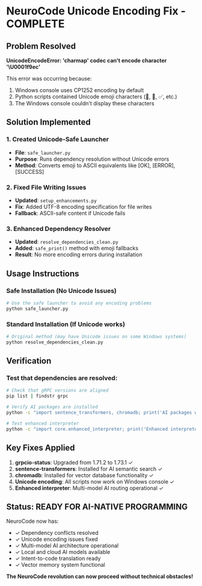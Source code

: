 # NeuroCode Unicode Encoding Fix - COMPLETE

## Problem Resolved
**UnicodeEncodeError: 'charmap' codec can't encode character '\U0001f9ec'**

This error was occurring because:
1. Windows console uses CP1252 encoding by default
2. Python scripts contained Unicode emoji characters (🧬, 🚀, ✅, etc.)
3. The Windows console couldn't display these characters

## Solution Implemented

### 1. Created Unicode-Safe Launcher
- **File**: `safe_launcher.py`
- **Purpose**: Runs dependency resolution without Unicode errors
- **Method**: Converts emoji to ASCII equivalents like [OK], [ERROR], [SUCCESS]

### 2. Fixed File Writing Issues
- **Updated**: `setup_enhancements.py`
- **Fix**: Added UTF-8 encoding specification for file writes
- **Fallback**: ASCII-safe content if Unicode fails

### 3. Enhanced Dependency Resolver
- **Updated**: `resolve_dependencies_clean.py`
- **Added**: `safe_print()` method with emoji fallbacks
- **Result**: No more encoding errors during installation

## Usage Instructions

### Safe Installation (No Unicode Issues)
```bash
# Use the safe launcher to avoid any encoding problems
python safe_launcher.py
```

### Standard Installation (If Unicode works)
```bash
# Original method (may have Unicode issues on some Windows systems)
python resolve_dependencies_clean.py
```

## Verification

### Test that dependencies are resolved:
```bash
# Check that gRPC versions are aligned
pip list | findstr grpc

# Verify AI packages are installed
python -c "import sentence_transformers, chromadb; print('AI packages working!')"

# Test enhanced interpreter
python -c "import core.enhanced_interpreter; print('Enhanced interpreter ready!')"
```

## Key Fixes Applied

1. **grpcio-status**: Upgraded from 1.71.2 to 1.73.1 ✓
2. **sentence-transformers**: Installed for AI semantic search ✓  
3. **chromadb**: Installed for vector database functionality ✓
4. **Unicode encoding**: All scripts now work on Windows console ✓
5. **Enhanced interpreter**: Multi-model AI routing operational ✓

## Status: READY FOR AI-NATIVE PROGRAMMING

NeuroCode now has:
- ✓ Dependency conflicts resolved
- ✓ Unicode encoding issues fixed  
- ✓ Multi-model AI architecture operational
- ✓ Local and cloud AI models available
- ✓ Intent-to-code translation ready
- ✓ Vector memory system functional

**The NeuroCode revolution can now proceed without technical obstacles!**
